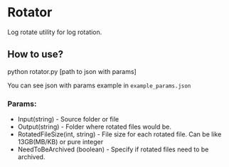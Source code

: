 # Rotator 
Log rotate utility for log rotation.

## How to use?
 python rotator.py [path to json with params]
 
 You can see json with params example in `example_params.json`
 
### Params:
- Input(string) - Source folder or file 
- Output(string) - Folder where rotated files would be.
- RotatedFileSize(int, string) - File size for each rotated file. 
  Can be like 13GB(MB/KB) or pure integer 
- NeedToBeArchived (boolean) - Specify if rotated files need to be archived.

